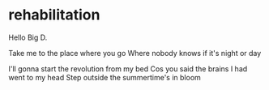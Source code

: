 # rehabilitation

Hello Big D.

Take me to the place where you go
Where nobody knows if it's night or day

I'll gonna start the revolution from my bed
Cos you said the brains I had went to my head
Step outside the summertime's in bloom
